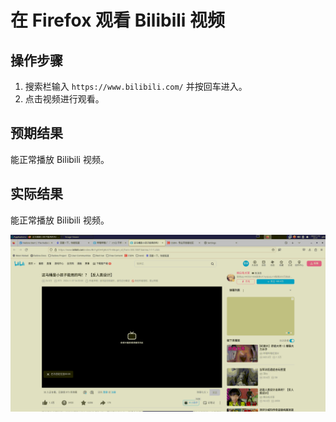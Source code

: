 # 在 Firefox 观看 Bilibili 视频

## 操作步骤

1. 搜索栏输入 `https://www.bilibili.com/` 并按回车进入。
2. 点击视频进行观看。

## 预期结果

能正常播放 Bilibili 视频。

## 实际结果

能正常播放 Bilibili 视频。

![alt text](image-109.png)